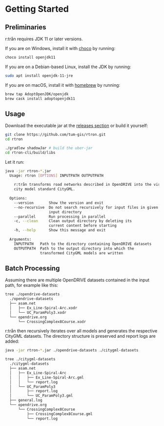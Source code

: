 ---
---

# Getting Started


## Preliminaries

r:trån requires JDK 11 or later versions.

If you are on Windows, install it with [choco](https://chocolatey.org/packages/openjdk11) by running:
```bash
choco install openjdk11
```

If you are on a Debian-based Linux, install the JDK by running:
```bash
sudo apt install openjdk-11-jre
```

If you are on macOS, install it with [homebrew](https://github.com/AdoptOpenJDK/homebrew-openjdk) by running:
```bash
brew tap AdoptOpenJDK/openjdk
brew cask install adoptopenjdk11
```

## Usage

Download the executable jar at the [releases section](https://github.com/tum-gis/rtron/releases) or build it yourself:
```bash
git clone https://github.com/tum-gis/rtron.git
cd rtron

./gradlew shadowJar # build the uber-jar
cd rtron-cli/build/libs
```

Let it run:
```bash
java -jar rtron-*.jar
  Usage: rtron [OPTIONS] INPUTPATH OUTPUTPATH
  
    r:trån transforms road networks described in OpenDRIVE into the virtual 3D
    city model standard CityGML.
  
  Options:
    --version       Show the version and exit
    --no-recursive  Do not search recursively for input files in given
                    input directory
    --parallel      Run processing in parallel
    -c, --clean     Clean output directory by deleting its
                    current content before starting
    -h, --help      Show this message and exit
  
  Arguments:
    INPUTPATH   Path to the directory containing OpenDRIVE datasets
    OUTPUTPATH  Path to the output directory into which the
                transformed CityGML models are written
```

## Batch Processing

Assuming there are multiple OpenDRIVE datasets contained in the input path, for example like this:
```bash
tree ./opendrive-datasets
  ./opendrive-datasets
  ├── asam.net
  │   ├── Ex_Line-Spiral-Arc.xodr
  │   └── UC_ParamPoly3.xodr
  └── opendrive.org
      └── CrossingComplex8Course.xodr
```
r:trån then recursively iterates over all models and generates the respective CityGML datasets.
The directory structure is preserved and report logs are added:

```bash
java -jar rtron-*.jar ./opendrive-datasets ./citygml-datasets

tree ./citygml-datasets
  ./citygml-datasets
  ├── asam.net
  │   ├── Ex_Line-Spiral-Arc
  │   │   ├── Ex_Line-Spiral-Arc.gml
  │   │   └── report.log
  │   └── UC_ParamPoly3
  │       ├── report.log
  │       └── UC_ParamPoly3.gml
  ├── general.log
  └── opendrive.org
      └── CrossingComplex8Course
          ├── CrossingComplex8Course.gml
          └── report.log
```
